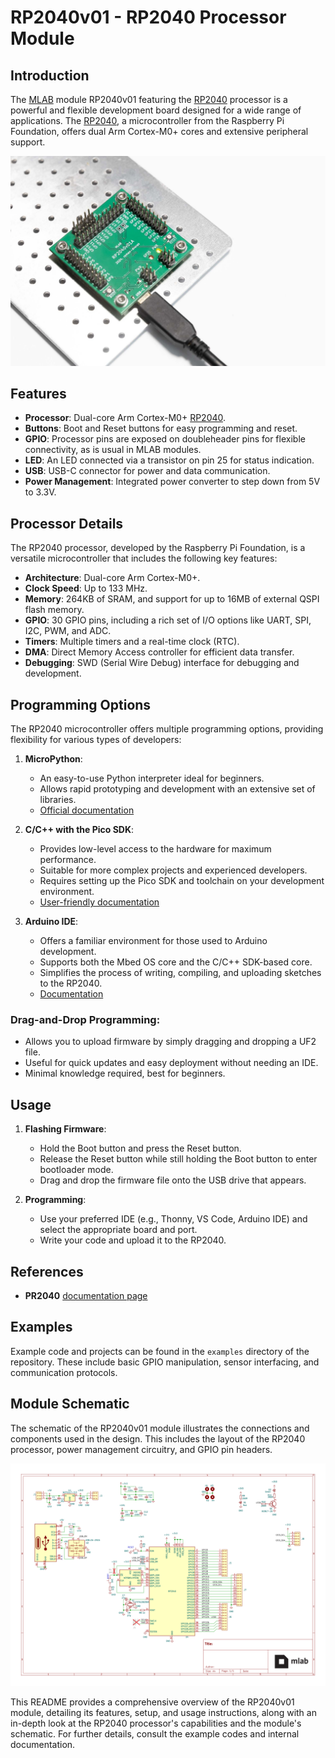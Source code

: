 # RP2040v01 - RP2040 Processor Module
## Introduction

The [MLAB](https://www.mlab.cz/) module RP2040v01 featuring the [RP2040](https://www.raspberrypi.com/documentation/microcontrollers/rp2040.html) processor is a powerful and flexible development board designed for a wide range of applications. The [RP2040](https://www.raspberrypi.com/documentation/microcontrollers/rp2040.html), a microcontroller from the Raspberry Pi Foundation, offers dual Arm Cortex-M0+ cores and extensive peripheral support.

![RP2040v01 Image](doc/img/RP2040v01-small.jpg)

## Features

- **Processor**: Dual-core Arm Cortex-M0+ [RP2040](https://www.raspberrypi.com/documentation/microcontrollers/rp2040.html).
- **Buttons**: Boot and Reset buttons for easy programming and reset.
- **GPIO**: Processor pins are exposed on doubleheader pins for flexible connectivity, as is usual in MLAB modules.
- **LED**: An LED connected via a transistor on pin 25 for status indication.
- **USB**: USB-C connector for power and data communication.
- **Power Management**: Integrated power converter to step down from 5V to 3.3V.

## Processor Details

The RP2040 processor, developed by the Raspberry Pi Foundation, is a versatile microcontroller that includes the following key features:

- **Architecture**: Dual-core Arm Cortex-M0+.
- **Clock Speed**: Up to 133 MHz.
- **Memory**: 264KB of SRAM, and support for up to 16MB of external QSPI flash memory.
- **GPIO**: 30 GPIO pins, including a rich set of I/O options like UART, SPI, I2C, PWM, and ADC.
- **Timers**: Multiple timers and a real-time clock (RTC).
- **DMA**: Direct Memory Access controller for efficient data transfer.
- **Debugging**: SWD (Serial Wire Debug) interface for debugging and development.

## Programming Options

The RP2040 microcontroller offers multiple programming options, providing flexibility for various types of developers:

1. **MicroPython**:
   - An easy-to-use Python interpreter ideal for beginners.
   - Allows rapid prototyping and development with an extensive set of libraries.
   - [Official documentation](https://datasheets.raspberrypi.com/pico/raspberry-pi-pico-python-sdk.pdf)


2. **C/C++ with the Pico SDK**:
   - Provides low-level access to the hardware for maximum performance.
   - Suitable for more complex projects and experienced developers.
   - Requires setting up the Pico SDK and toolchain on your development environment.
   - [User-friendly documentation](https://datasheets.raspberrypi.com/pico/raspberry-pi-pico-c-sdk.pdf)

3. **Arduino IDE**:
   - Offers a familiar environment for those used to Arduino development.
   - Supports both the Mbed OS core and the C/C++ SDK-based core.
   - Simplifies the process of writing, compiling, and uploading sketches to the RP2040.
   - [Documentation](https://github.com/earlephilhower/arduino-pico)

### Drag-and-Drop Programming:
   - Allows you to upload firmware by simply dragging and dropping a UF2 file.
   - Useful for quick updates and easy deployment without needing an IDE.
   - Minimal knowledge required, best for beginners.

## Usage

1. **Flashing Firmware**:
   - Hold the Boot button and press the Reset button.
   - Release the Reset button while still holding the Boot button to enter bootloader mode.
   - Drag and drop the firmware file onto the USB drive that appears.

2. **Programming**:
   - Use your preferred IDE (e.g., Thonny, VS Code, Arduino IDE) and select the appropriate board and port.
   - Write your code and upload it to the RP2040.

## References
 - **PR2040** [documentation page](https://www.raspberrypi.com/documentation/microcontrollers/rp2040.html)


## Examples

Example code and projects can be found in the `examples` directory of the repository. These include basic GPIO manipulation, sensor interfacing, and communication protocols.


## Module Schematic

The schematic of the RP2040v01 module illustrates the connections and components used in the design. This includes the layout of the RP2040 processor, power management circuitry, and GPIO pin headers.

[![](doc/gen/RP2040v01-schematic.svg)](doc/gen/RP2040v01-schematic.pdf)

This README provides a comprehensive overview of the RP2040v01 module, detailing its features, setup, and usage instructions, along with an in-depth look at the RP2040 processor's capabilities and the module's schematic. For further details, consult the example codes and internal documentation.
